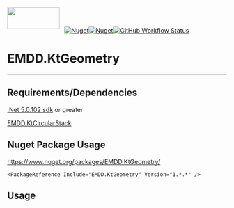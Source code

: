 <img align="left" src="src/EMDD.KtEquatable/Images/emd2.png" width="120" height="50">

&nbsp;

&nbsp; 
[![Nuget](https://img.shields.io/nuget/v/EMDD.KtGeometry)](https://www.nuget.org/packages/EMDD.KtGeometry/)[![Nuget](https://img.shields.io/nuget/dt/EMDD.KtGeometry)](https://www.nuget.org/stats/packages/EMDD.KtGeometry?groupby=Version&groupby=ClientName&groupby=ClientVersion)[![GitHub Workflow Status](https://img.shields.io/github/workflow/status/marlond18/EMDD.KtGeometry/Run%20Tests)](https://github.com/marlond18/EMDD.KtGeometry/actions/workflows/Run%20Test.yml)
&nbsp;

# EMDD.KtGeometry
____________________

## Requirements/Dependencies

[.Net 5.0.102 sdk](https://dotnet.microsoft.com/download/dotnet/5.0) or greater

[EMDD.KtCircularStack](https://www.nuget.org/packages/EMDD.KtCircularStack/)

## Nuget Package Usage

https://www.nuget.org/packages/EMDD.KtGeometry/

`<PackageReference Include="EMDD.KtGeometry" Version="1.*.*" />`

## Usage

